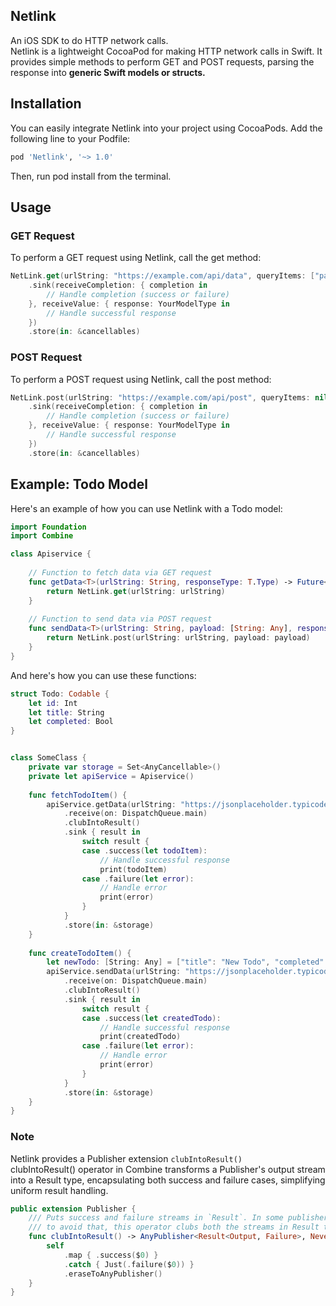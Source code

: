 ## Netlink
An iOS SDK to do HTTP network calls. </br>
Netlink is a lightweight CocoaPod for making HTTP network calls in Swift. It provides simple methods to perform GET and POST requests, parsing the response into <b>generic Swift models or structs.</b>

## Installation
You can easily integrate Netlink into your project using CocoaPods. Add the following line to your Podfile:

```ruby
pod 'Netlink', '~> 1.0'
```
Then, run pod install from the terminal.

## Usage
### GET Request
To perform a GET request using Netlink, call the get method:

```swift
NetLink.get(urlString: "https://example.com/api/data", queryItems: ["param": "value"], headers: ["Authorization": "Bearer token"])
    .sink(receiveCompletion: { completion in
        // Handle completion (success or failure)
    }, receiveValue: { response: YourModelType in
        // Handle successful response
    })
    .store(in: &cancellables)
```

### POST Request
To perform a POST request using Netlink, call the post method:

```swift
NetLink.post(urlString: "https://example.com/api/post", queryItems: nil, headers: nil, payload: ["key": "value"])
    .sink(receiveCompletion: { completion in
        // Handle completion (success or failure)
    }, receiveValue: { response: YourModelType in
        // Handle successful response
    })
    .store(in: &cancellables)
```

## Example: Todo Model
Here's an example of how you can use Netlink with a Todo model:

```swift
import Foundation
import Combine

class Apiservice {
    
    // Function to fetch data via GET request
    func getData<T>(urlString: String, responseType: T.Type) -> Future<T, Error> where T: Codable {
        return NetLink.get(urlString: urlString)
    }
    
    // Function to send data via POST request
    func sendData<T>(urlString: String, payload: [String: Any], responseType: T.Type) -> Future<T, Error> where T: Codable {
        return NetLink.post(urlString: urlString, payload: payload)
    }
}
```

And here's how you can use these functions:
```swift
struct Todo: Codable {
    let id: Int
    let title: String
    let completed: Bool
}


class SomeClass {
    private var storage = Set<AnyCancellable>()
    private let apiService = Apiservice()
    
    func fetchTodoItem() {
        apiService.getData(urlString: "https://jsonplaceholder.typicode.com/todos/1", responseType: TodoItem.self)
            .receive(on: DispatchQueue.main)
            .clubIntoResult()
            .sink { result in
                switch result {
                case .success(let todoItem):
                    // Handle successful response
                    print(todoItem)
                case .failure(let error):
                    // Handle error
                    print(error)
                }
            }
            .store(in: &storage)
    }
    
    func createTodoItem() {
        let newTodo: [String: Any] = ["title": "New Todo", "completed": false]
        apiService.sendData(urlString: "https://jsonplaceholder.typicode.com/todos", payload: newTodo, responseType: TodoItem.self)
            .receive(on: DispatchQueue.main)
            .clubIntoResult()
            .sink { result in
                switch result {
                case .success(let createdTodo):
                    // Handle successful response
                    print(createdTodo)
                case .failure(let error):
                    // Handle error
                    print(error)
                }
            }
            .store(in: &storage)
    }
}
```

### Note 
Netlink provides a Publisher extension `clubIntoResult()` </br>
clubIntoResult() operator in Combine transforms a Publisher's output stream into a Result type, encapsulating both success and failure cases, simplifying uniform result handling.

```swift
public extension Publisher {
    /// Puts success and failure streams in `Result`. In some publishers like `Future` both sink methods were required to get sucess and failure values
    /// to avoid that, this operator clubs both the streams in Result type so that you can get both success and failure as success wrapped in `Result`
    func clubIntoResult() -> AnyPublisher<Result<Output, Failure>, Never> {
        self
            .map { .success($0) }
            .catch { Just(.failure($0)) }
            .eraseToAnyPublisher()
    }
}
```

